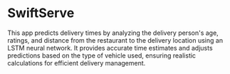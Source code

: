 # SwiftServe
This app predicts delivery times by analyzing the delivery person's age, ratings, and distance from the restaurant to the delivery location using an LSTM neural network. It provides accurate time estimates and adjusts predictions based on the type of vehicle used, ensuring realistic calculations for efficient delivery management.
